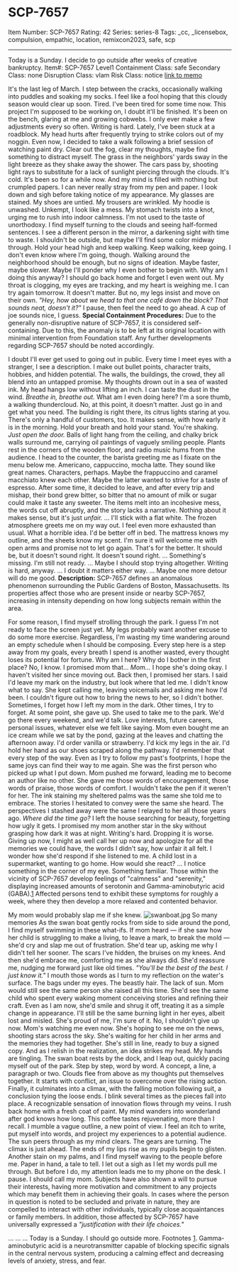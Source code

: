 # SCP-7657
Item Number: SCP-7657
Rating: 42
Series: series-8
Tags: _cc, _licensebox, compulsion, empathic, location, remixcon2023, safe, scp

---

Today is a Sunday.
I decide to go outside after weeks of creative bankruptcy.
Item#: SCP-7657
Level1
Containment Class:
safe
Secondary Class:
none
Disruption Class:
vlam
Risk Class:
notice
[link to memo](/classification-committee-memo)  

  

It's the last leg of March. I step between the cracks, occasionally walking into puddles and soaking my socks. I feel like a fool hoping that this cloudy season would clear up soon. Tired. I've been tired for some time now. This project I'm supposed to be working on, I doubt it'll be finished. It's been on the bench, glaring at me and growing cobwebs. I only ever make a few adjustments every so often.
Writing is hard.
Lately, I've been stuck at a roadblock. My head hurts after frequently trying to strike colors out of my noggin. Even now, I decided to take a walk following a brief session of watching paint dry. Clear out the fog, clear my thoughts, maybe find something to distract myself.
The grass in the neighbors' yards sway in the light breeze as they shake away the shower. The cars pass by, shooting light rays to substitute for a lack of sunlight piercing through the clouds. It's cold. It's been so for a while now. And my mind is filled with nothing but crumpled papers. I can never really stray from my pen and paper. I look down and sigh before taking notice of my appearance.
My glasses are stained.
My shoes are untied.
My trousers are wrinkled.
My hoodie is unwashed.
Unkempt, I look like a mess. My stomach twists into a knot, urging me to rush into indoor calmness. I'm not used to the taste of unorthodoxy. I find myself turning to the clouds and seeing half-formed sentences. I see a different person in the mirror, a darkening sight with time to waste. I shouldn't be outside, but maybe I'll find some color midway through. Hold your head high and keep walking. Keep walking, keep going.
I don't even know where I'm going, though. Walking around the neighborhood should be enough, but no signs of ideation. Maybe faster, maybe slower. Maybe I'll ponder why I even bother to begin with. Why am I doing this anyway? I should go back home and forget I even went out. My throat is clogging, my eyes are tracking, and my heart is weighing me. I can try again tomorrow. It doesn't matter.
But no, my legs insist and move on their own. _"Hey, how about we head to that one café down the block? That sounds neat, doesn't it?"_
I pause, then feel the need to go ahead. A cup of joe sounds nice, I guess.
**Special Containment Procedures:** Due to the generally non-disruptive nature of SCP-7657, it is considered self-containing. Due to this, the anomaly is to be left at its original location with minimal intervention from Foundation staff.
Any further developments regarding SCP-7657 should be noted accordingly.
  

I doubt I'll ever get used to going out in public. Every time I meet eyes with a stranger, I see a description. I make out bullet points, character traits, hobbies, and hidden potential. The walls, the buildings, the crowd, they all blend into an untapped promise. My thoughts drown out in a sea of wasted ink. My head hangs low without lifting an inch. I can taste the dust in the wind.
_Breathe in, breathe out._
What am I even doing here? I'm a sore thumb, a walking thundercloud. No, at this point, it doesn't matter. Just go in and get what you need. The building is right there, its citrus lights staring at you. There's only a handful of customers, too. It makes sense, with how early it is in the morning. Hold your breath and hold your stand. You're shaking.
_Just open the door._
Balls of light hang from the ceiling, and chalky brick walls surround me, carrying oil paintings of vaguely smiling people. Plants rest in the corners of the wooden floor, and radio music hums from the audience. I head to the counter, the barista greeting me as I fixate on the menu below me.
Americano, cappuccino, mocha latte. They sound like great names. Characters, perhaps. Maybe the frappuccino and caramel macchiato knew each other. Maybe the latter wanted to strive for a taste of espresso. After some time, it decided to leave, and after every trip and mishap, their bond grew bitter, so bitter that no amount of milk or sugar could make it taste any sweeter. The items melt into an incohesive mess, the words cut off abruptly, and the story lacks a narrative. Nothing about it makes sense, but it's just _unfair._
…
I'll stick with a flat white.
The frozen atmosphere greets me on my way out. I feel even more exhausted than usual. What a horrible idea. I'd be better off in bed. The mattress knows my outline, and the sheets know my scent. I'm sure it will welcome me with open arms and promise not to let go again. That's for the better. It should be, but it doesn't sound right.
It doesn't sound right.
…
Something's missing. I'm still not ready.
…
Maybe I should stop trying altogether. Writing is hard, anyway.
…
I doubt it matters either way.
…
Maybe one more detour will do me good.
**Description:** SCP-7657 defines an anomalous phenomenon surrounding the Public Gardens of Boston, Massachusetts. Its properties affect those who are present inside or nearby SCP-7657, increasing in intensity depending on how long subjects remain within the area.
  

For some reason, I find myself strolling through the park. I guess I'm not ready to face the screen just yet. My legs probably want another excuse to do some more exercise. Regardless, I'm wasting my time wandering around an empty schedule when I should be composing. Every step here is a step away from my goals, every breath I spend is another wasted, every thought loses its potential for fortune. Why am I here? Why do I bother in the first place?
No, I know. I promised mom that…
_Mom…_
I hope she's doing okay. I haven't visited her since moving out. Back then, I promised her stars. I said I'd leave my mark on the industry, but look where that led me. I didn't know what to say. She kept calling me, leaving voicemails and asking me how I'd been. I couldn't figure out how to bring the news to her, so I didn't bother. Sometimes, I forget how I left my mom in the dark. Other times, I try to forget. At some point, she gave up.
She used to take me to the park. We'd go there every weekend, and we'd talk. Love interests, future careers, personal issues, whatever else we felt like saying. Mom even bought me an ice cream while we sat by the pond, gazing at the leaves and chatting the afternoon away. I'd order vanilla or strawberry. I'd kick my legs in the air. I'd hold her hand as our shoes scraped along the pathway.
I'd remember that every step of the way. Even as I try to follow my past's footprints, I hope the same joys can find their way to me again.
She was the first person who picked up what I put down. Mom pushed me forward, leading me to become an author like no other. She gave me those words of encouragement, those words of praise, those words of comfort. I wouldn't take the pen if it weren't for her. The ink staining my sheltered palms was the same she told me to embrace. The stories I hesitated to convey were the same she heard. The perspectives I stashed away were the same I relayed to her all those years ago.
_Where did the time go?_
I left the house searching for beauty, forgetting how ugly it gets. I promised my mom another star in the sky without grasping how dark it was at night. Writing's hard. Dropping it is worse. Giving up now, I might as well call her up now and apologize for all the memories we could have, the words I didn't say, how unfair it all felt. I wonder how she'd respond if she listened to me. A child lost in a supermarket, wanting to go home. How would she react?
…
I notice something in the corner of my eye. Something familiar.
Those within the vicinity of SCP-7657 develop feelings of "calmness" and "serenity," displaying increased amounts of serotonin and Gamma-aminobutyric acid (GABA).[1](javascript:;) Affected persons tend to exhibit these symptoms for roughly a week, where they then develop a more relaxed and contented behavior.
  

My mom would probably slap me if she knew.
![swanboat.jpg](https://scp-wiki.wikidot.com/local--files/scp-7657/swanboat.jpg)
So many memories
As the swan boat gently rocks from side to side around the pond, I find myself swimming in these what-ifs. If mom heard — if she saw how her child is struggling to make a living, to leave a mark, to break the mold — she'd cry and slap me out of frustration. She'd tear up, asking me why I didn't tell her sooner. The scars I've hidden, the bruises on my knees. And then she'd embrace me, comforting me as she always did. She'd reassure me, nudging me forward just like old times.
_"You'll be the best of the best. I just know it."_
I mouth those words as I turn to my reflection on the water's surface.
The bags under my eyes.
The beastly hair.
The lack of sun.
Mom would still see the same person she raised all this time. She'd see the same child who spent every waking moment conceiving stories and refining their craft. Even as I am now, she'd smile and shrug it off, treating it as a simple change in appearance. I'll still be the same burning light in her eyes, albeit lost and misled. She's proud of me, I'm sure of it.
No, I shouldn't give up now. Mom's watching me even now. She's hoping to see me on the news, shooting stars across the sky. She's waiting for her child in her arms and the memories they had together. She's still in line, ready to buy a signed copy.
And as I relish in the realization, an idea strikes my head. My hands are tingling.
The swan boat rests by the dock, and I leap out, quickly pacing myself out of the park. Step by step, word by word. A concept, a line, a paragraph or two. Clouds flee from above as my thoughts put themselves together. It starts with conflict, an issue to overcome over the rising action. Finally, it culminates into a climax, with the falling motion following suit, a conclusion tying the loose ends. I blink several times as the pieces fall into place. A recognizable sensation of innovation flows through my veins.
I rush back home with a fresh coat of paint. My mind wanders into wonderland after god knows how long. This coffee tastes rejuvenating, more than I recall. I mumble a vague outline, a new point of view. I feel an itch to write, put myself into words, and project my experiences to a potential audience. The sun peers through as my mind clears.
The gears are turning. The climax is just ahead. The ends of my lips rise as my pupils begin to glisten. Another stain on my palms, and I find myself waving to the people before me. Paper in hand, a tale to tell. I let out a sigh as I let my words pull me through. But before I do, my attention leads me to my phone on the desk. I pause.
I should call my mom.
Subjects have also shown a will to pursue their interests, having more motivation and commitment to any projects which may benefit them in achieving their goals. In cases where the person in question is noted to be secluded and private in nature, they are compelled to interact with other individuals, typically close acquaintances or family members.
In addition, those affected by SCP-7657 have universally expressed a _"justification with their life choices."_
  

…
…
…
Today is a Sunday.
I should go outside more.
Footnotes
[1](javascript:;). Gamma-aminobutyric acid is a neurotransmitter capable of blocking specific signals in the central nervous system, producing a calming effect and decreasing levels of anxiety, stress, and fear.
  